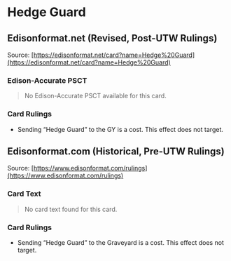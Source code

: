 # Hedge Guard

## Edisonformat.net (Revised, Post-UTW Rulings)

Source: [https://edisonformat.net/card?name=Hedge%20Guard](https://edisonformat.net/card?name=Hedge%20Guard)

### Edison-Accurate PSCT

> No Edison-Accurate PSCT available for this card.

### Card Rulings

*   Sending “Hedge Guard” to the GY is a cost. This effect does not target.


## Edisonformat.com (Historical, Pre-UTW Rulings)

Source: [https://www.edisonformat.com/rulings](https://www.edisonformat.com/rulings)

### Card Text

> No card text found for this card.

### Card Rulings

*   Sending “Hedge Guard” to the Graveyard is a cost. This effect does not target.


